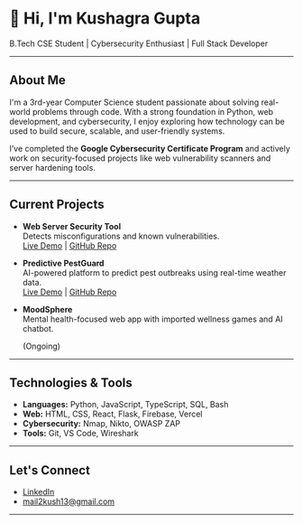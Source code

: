 # 👋 Hi, I'm Kushagra Gupta

B.Tech CSE Student | Cybersecurity Enthusiast | Full Stack Developer

---

## About Me

I'm a 3rd-year Computer Science student passionate about solving real-world problems through code. With a strong foundation in Python, web development, and cybersecurity, I enjoy exploring how technology can be used to build secure, scalable, and user-friendly systems.

I’ve completed the **Google Cybersecurity Certificate Program** and actively work on security-focused projects like web vulnerability scanners and server hardening tools.

---

## Current Projects

- **Web Server Security Tool**  
  Detects misconfigurations and known vulnerabilities.  
  [Live Demo](https://web-vuln-scannner.vercel.app/) | [GitHub Repo](https://github.com/kushagra-gupta9/web-vuln-scanner)

- **Predictive PestGuard**  
  AI-powered platform to predict pest outbreaks using real-time weather data.  
  [Live Demo](https://predictive-pest-guard.vercel.app/) | [GitHub Repo](https://github.com/anmolsalaria/predictive-pest-guard)

- **MoodSphere**  
  Mental health-focused web app with imported wellness games and AI chatbot.
  
  (Ongoing)

---

## Technologies & Tools

- **Languages:** Python, JavaScript, TypeScript, SQL, Bash
- **Web:** HTML, CSS, React, Flask, Firebase, Vercel
- **Cybersecurity:** Nmap, Nikto, OWASP ZAP
- **Tools:** Git, VS Code, Wireshark

---

## Let's Connect

- [LinkedIn](https://www.linkedin.com/in/kushagra-gupta9/)
- mail2kush13@gmail.com

---


